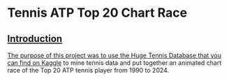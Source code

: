 # Tennis ATP Top 20 Chart Race

<a href="https://github.com/mboss10/Tennis-ATP-Top-20-Chart-Race/blob/main/ATPTop20.gif" width="400px">

## Introduction

The purpose of this project was to use the Huge Tennis Database that you can find on [Kaggle](https://www.kaggle.com/datasets/guillemservera/tennis) to mine tennis data and put together an animated chart race of the Top 20 ATP tennis player from 1990 to 2024.
